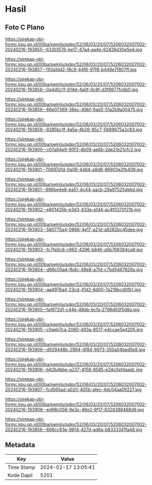 # Hasil

## Foto C Plano

https://sirekap-obj-formc.kpu.go.id/00ba/pemilu/pdpr/52/06/03/20/07/5206032007002-20240216-193855--632b1576-be17-47ad-aa4e-82426d30e5e4.jpg

https://sirekap-obj-formc.kpu.go.id/00ba/pemilu/pdpr/52/06/03/20/07/5206032007002-20240216-193857--f93a1dd2-f8c9-44f6-97f8-b449e7f807ff.jpg

https://sirekap-obj-formc.kpu.go.id/00ba/pemilu/pdpr/52/06/03/20/07/5206032007002-20240216-193858--0a4d0c11-614d-4a0f-9c8f-d3f8677fc6b0.jpg

https://sirekap-obj-formc.kpu.go.id/00ba/pemilu/pdpr/52/06/03/20/07/5206032007002-20240216-193859--66e07369-36ec-49bf-9ad3-51a2b9a00475.jpg

https://sirekap-obj-formc.kpu.go.id/00ba/pemilu/pdpr/52/06/03/20/07/5206032007002-20240216-193859--8285bc1f-4a5a-4b26-85c7-5689675a2c83.jpg

https://sirekap-obj-formc.kpu.go.id/00ba/pemilu/pdpr/52/06/03/20/07/5206032007002-20240216-193900--c07a84e9-90f3-4b09-ae6b-2de21e21cfc2.jpg

https://sirekap-obj-formc.kpu.go.id/00ba/pemilu/pdpr/52/06/03/20/07/5206032007002-20240216-193901--70697d1d-0a09-4484-a9d8-86903e2fb409.jpg

https://sirekap-obj-formc.kpu.go.id/00ba/pemilu/pdpr/52/06/03/20/07/5206032007002-20240216-193901--986be4e8-ea51-4c44-aacb-29a97525debd.jpg

https://sirekap-obj-formc.kpu.go.id/00ba/pemilu/pdpr/52/06/03/20/07/5206032007002-20240216-193902--e801435b-e3d3-433a-a1d4-ac4f0370f21b.jpg

https://sirekap-obj-formc.kpu.go.id/00ba/pemilu/pdpr/52/06/03/20/07/5206032007002-20240216-193903--580775a4-0866-4e17-a21d-a8282bc45dee.jpg

https://sirekap-obj-formc.kpu.go.id/00ba/pemilu/pdpr/52/06/03/20/07/5206032007002-20240216-193903--fc7fe0c8-c962-4296-b846-a5b768384ca9.jpg

https://sirekap-obj-formc.kpu.go.id/00ba/pemilu/pdpr/52/06/03/20/07/5206032007002-20240216-193904--d66c05a4-fb4c-49e8-a7fd-c7bd5467828a.jpg

https://sirekap-obj-formc.kpu.go.id/00ba/pemilu/pdpr/52/06/03/20/07/5206032007002-20240216-193904--aa4976a4-23cd-41d2-8d00-7a216bcd0fb1.jpg

https://sirekap-obj-formc.kpu.go.id/00ba/pemilu/pdpr/52/06/03/20/07/5206032007002-20240216-193905--faf872d1-c44e-48db-bcfa-2796d50f5d8a.jpg

https://sirekap-obj-formc.kpu.go.id/00ba/pemilu/pdpr/52/06/03/20/07/5206032007002-20240216-193905--c0aeb7ca-2060-493a-8517-e4ccae5e4205.jpg

https://sirekap-obj-formc.kpu.go.id/00ba/pemilu/pdpr/52/06/03/20/07/5206032007002-20240216-193906--d929448b-2964-4f84-9073-350a04bed5e8.jpg

https://sirekap-obj-formc.kpu.go.id/00ba/pemilu/pdpr/52/06/03/20/07/5206032007002-20240216-193906--b82bdbbe-a237-4158-8585-e24c0efdaadc.jpg

https://sirekap-obj-formc.kpu.go.id/00ba/pemilu/pdpr/52/06/03/20/07/5206032007002-20240216-193907--fcd565ad-a020-405b-afec-4dc04aa09227.jpg

https://sirekap-obj-formc.kpu.go.id/00ba/pemilu/pdpr/52/06/03/20/07/5206032007002-20240216-193908--ed98c056-9e3c-46e2-9f17-8328388468d9.jpg

https://sirekap-obj-formc.kpu.go.id/00ba/pemilu/pdpr/52/06/03/20/07/5206032007002-20240216-193856--666cc83e-9814-427d-ad6a-b8333341fa48.jpg


## Metadata

| Key        | Value               |
| ---------- | ------------------- |
| Time Stamp | 2024-02-17 13:05:41 |
| Kode Dapil | 5201                |



